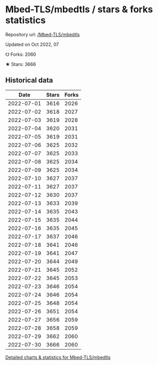 # Mbed-TLS/mbedtls / stars & forks statistics

Repository url: [/Mbed-TLS/mbedtls](https://github.com/Mbed-TLS/mbedtls)

Updated on Oct 2022, 07

☋ Forks: 2060

★ Stars: 3666

## Historical data
| Date | Stars | Forks |
|------|-------|-------|
| 2022-07-01 | 3616 | 2026 | 
| 2022-07-02 | 3618 | 2027 | 
| 2022-07-03 | 3619 | 2028 | 
| 2022-07-04 | 3620 | 2031 | 
| 2022-07-05 | 3619 | 2031 | 
| 2022-07-06 | 3625 | 2032 | 
| 2022-07-07 | 3625 | 2033 | 
| 2022-07-08 | 3625 | 2034 | 
| 2022-07-09 | 3625 | 2034 | 
| 2022-07-10 | 3627 | 2037 | 
| 2022-07-11 | 3627 | 2037 | 
| 2022-07-12 | 3630 | 2037 | 
| 2022-07-13 | 3633 | 2039 | 
| 2022-07-14 | 3635 | 2043 | 
| 2022-07-15 | 3635 | 2044 | 
| 2022-07-16 | 3635 | 2045 | 
| 2022-07-17 | 3637 | 2046 | 
| 2022-07-18 | 3641 | 2046 | 
| 2022-07-19 | 3641 | 2047 | 
| 2022-07-20 | 3644 | 2049 | 
| 2022-07-21 | 3645 | 2052 | 
| 2022-07-22 | 3645 | 2053 | 
| 2022-07-23 | 3646 | 2054 | 
| 2022-07-24 | 3646 | 2054 | 
| 2022-07-25 | 3648 | 2054 | 
| 2022-07-26 | 3651 | 2054 | 
| 2022-07-27 | 3656 | 2059 | 
| 2022-07-28 | 3658 | 2059 | 
| 2022-07-29 | 3662 | 2060 | 
| 2022-07-30 | 3666 | 2060 | 


[Detailed charts & statistics for Mbed-TLS/mbedtls](https://reviewgithub.com/rep/Mbed-TLS/mbedtls)
